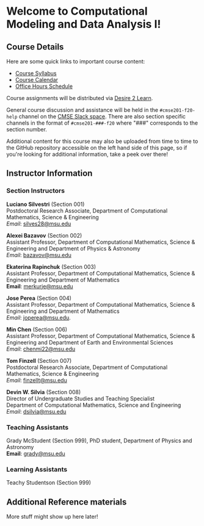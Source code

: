 # Welcome to Computational Modeling and Data Analysis I!

## Course Details

Here are some quick links to important course content:

* [Course Syllabus](https://docs.google.com/document/u/1/d/e/2PACX-1vQAU4aPPot3h-QnqaD8lXm_UuDB8R9C7ffiNc_bxEsX0jNKZ7hVrehGxUtAQu5Q0_ogVqEFxWO_thzv/pub)
* [Course Calendar](/course_documents/CMSE201-Calendar.pdf)
* [Office Hours Schedule](https://cmse.msu.edu/cmse201-office-hours)

Course assignments will be distributed via
[Desire 2 Learn](https://d2l.msu.edu/).

General course discussion and assistance will be held in the `#cmse201-f20-help` channel on the
[CMSE Slack space](https://cmse-courses.slack.com). There are also section specific channels in the format of `#cmse201-###-f20` where "###" corresponds to the section number.

Additional content for this course may also be uploaded from time to time to the GitHub repository accessible on the left hand side of this page, so if you're looking for additional information, take a peek over there!

## Instructor Information

### Section Instructors
**Luciano Silvestri** (Section 001)  
Postdoctoral Research Associate, Department of Computational Mathematics, Science & Engineering   
*Email*: [silves28@msu.edu](mailto:silves28@msu.edu)  

**Alexei Bazavov** (Section 002)  
Assistant Professor, Department of Computational Mathematics, Science & Engineering and Department of Physics & Astronomy  
*Email*: [bazavov@msu.edu](mailto:bazavov@msu.edu)  

**Ekaterina Rapinchuk** (Section 003)  
Assistant Professor, Department of Computational Mathematics, Science & Engineering and Department of Mathematics  
**Email**: [merkurje@msu.edu](mailto:merkurje@msu.edu) 

**Jose Perea** (Section 004)  
Assistant Professor, Department of Computational Mathematics, Science & Engineering and Department of Mathematics  
*Email*: [joperea@msu.edu](mailto:joperea@msu.edu).  

**Min Chen** (Section 006)  
Assistant Professor, Department of Computational Mathematics, Science & Engineering and Department of Earth and Environmental Sciences   
*Email*: [chenmi22@msu.edu](mailto:chenmi22@msu.edu)  

**Tom Finzell** (Section 007)  
Postdoctoral Research Associate, Department of Computational Mathematics, Science & Engineering  
*Email*: [finzellt@msu.edu](mailto:finzellt@msu.edu) 

**Devin W. Silvia** (Section 008)  
Director of Undergraduate Studies and Teaching Specialist  
Department of Computational Mathematics, Science and Engineering    
*Email*: [dsilvia@msu.edu](mailto:dsilvia@msu.edu)  

### Teaching Assistants
Grady McStudent (Section 999), PhD student, Department of Physics and Astronomy  
**Email**: [grady@msu.edu](mailto:grady@msu.edu)

### Learning Assistants

Teachy Studentson (Section 999)

## Additional Reference materials

More stuff might show up here later!
